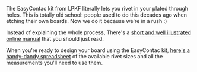 The EasyContac kit from LPKF literally lets you rivet in your plated through holes. This is totally old school: people used to do this decades ago when etching their own boards. Now we do it because we're in a rush :) 

Instead of explaining the whole process, There's a [short and well illustrated online manual](http://www.lpkfusa.com/downloads/support/docs/man_ec.pdf) that you should just read.

When you're ready to design your board using the EasyContac kit, [here's a handy-dandy spreadsheet](https://docs.google.com/spreadsheet/ccc?key=0Aozy_fDkVOQedEwwQkxTMzdDd0ZLU2RueUVmYlI3Unc) of the available rivet sizes and all the measurements you'll need to use them.
